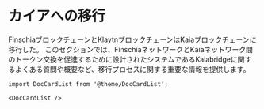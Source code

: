 # カイアへの移行

FinschiaブロックチェーンとKlaytnブロックチェーンはKaiaブロックチェーンに移行した。 このセクションでは、FinschiaネットワークとKaiaネットワーク間のトークン交換を促進するために設計されたシステムであるKaiabridgeに関するよくある質問や概要など、移行プロセスに関する重要な情報を提供します。

```mdx-code-block
import DocCardList from '@theme/DocCardList';

<DocCardList />
```
